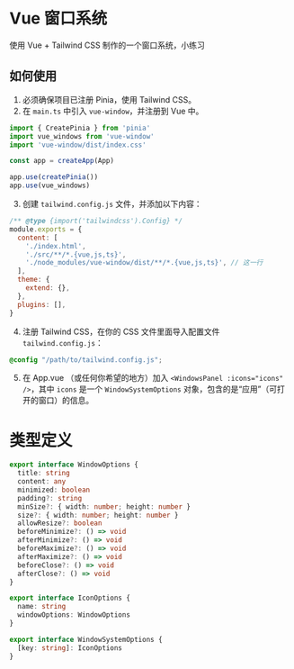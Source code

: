 # Vue 窗口系统

使用 Vue + Tailwind CSS 制作的一个窗口系统，小练习

## 如何使用

1. 必须确保项目已注册 Pinia，使用 Tailwind CSS。
2. 在 `main.ts` 中引入 `vue-window`，并注册到 Vue 中。

```ts
import { CreatePinia } from 'pinia'
import vue_windows from 'vue-window'
import 'vue-window/dist/index.css'

const app = createApp(App)

app.use(createPinia())
app.use(vue_windows)
```

3. 创建 `tailwind.config.js` 文件，并添加以下内容：

```js
/** @type {import('tailwindcss').Config} */
module.exports = {
  content: [
    './index.html',
    './src/**/*.{vue,js,ts}',
    './node_modules/vue-window/dist/**/*.{vue,js,ts}', // 这一行
  ],
  theme: {
    extend: {},
  },
  plugins: [],
}
```

4. 注册 Tailwind CSS，在你的 CSS 文件里面导入配置文件 `tailwind.config.js`：

```css
@config "/path/to/tailwind.config.js";
```

5. 在 App.vue （或任何你希望的地方）加入 `<WindowsPanel :icons="icons" />`，其中 `icons` 是一个 `WindowSystemOptions` 对象，包含的是“应用”（可打开的窗口）的信息。

# 类型定义

```ts
export interface WindowOptions {
  title: string
  content: any
  minimized: boolean
  padding?: string
  minSize?: { width: number; height: number }
  size?: { width: number; height: number }
  allowResize?: boolean
  beforeMinimize?: () => void
  afterMinimize?: () => void
  beforeMaximize?: () => void
  afterMaximize?: () => void
  beforeClose?: () => void
  afterClose?: () => void
}

export interface IconOptions {
  name: string
  windowOptions: WindowOptions
}

export interface WindowSystemOptions {
  [key: string]: IconOptions
}
```

